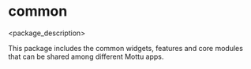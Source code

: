 # common

<package_description>

This package includes the common widgets, features and core modules that can be shared among different Mottu apps.
